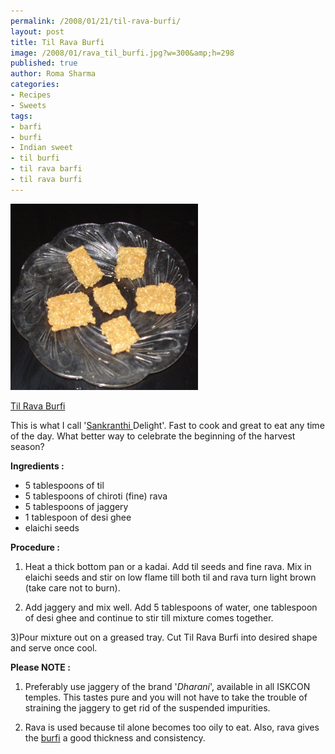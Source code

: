 ```yaml
--- 
permalink: /2008/01/21/til-rava-burfi/
layout: post
title: Til Rava Burfi
image: /2008/01/rava_til_burfi.jpg?w=300&amp;h=298
published: true
author: Roma Sharma
categories: 
- Recipes
- Sweets
tags:
- barfi
- burfi
- Indian sweet
- til burfi
- til rava barfi
- til rava burfi
---
```

<img class="alignnone" src="/2008/01/rava_til_burfi.jpg?w=300&amp;h=298" alt="" width="300" height="298" />

<a title="Til Rava Burfi" href="/2008/01/rava_til_burfi_1.jpg">Til Rava Burfi</a>

This is what I call '<a href="http://en.wikipedia.org/wiki/Sankranthi">Sankranthi </a>Delight'. Fast to cook and great to eat any time of the day. What better way to celebrate the beginning of the harvest season?
<strong> </strong>

<strong>Ingredients :</strong>
<ul>
	<li>5 tablespoons of til</li>
	<li>5 tablespoons of chiroti (fine) rava</li>
	<li>5 tablespoons of jaggery</li>
	<li>1 tablespoon of desi ghee</li>
	<li>elaichi seeds</li>
</ul>
<strong>Procedure : </strong>

1) Heat a thick bottom pan or a kadai. Add til seeds and fine rava. Mix in elaichi seeds and stir on low flame till both til and rava turn light brown (take care not to burn).

2) Add jaggery and mix well. Add 5 tablespoons of water, one tablespoon of desi ghee and continue to stir till mixture comes together.

3)Pour mixture out on a greased tray. Cut Til Rava Burfi into desired shape and serve once cool.

<strong>Please NOTE :</strong>

1) Preferably use jaggery of the brand '<em>Dharani</em>', available in all ISKCON temples. This tastes pure and you will not have to take the trouble of straining the jaggery to get rid of the suspended impurities.

2) Rava is used because til alone becomes too oily to eat. Also, rava gives the <a href="http://en.wikipedia.org/wiki/Burfi">burfi</a> a good thickness and consistency.
